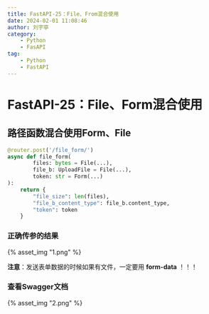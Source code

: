 ```yaml
---
title: FastAPI-25：File、From混合使用
date: 2024-02-01 11:08:46
author: 刘宇亭
category:
    - Python
    - FasAPI
tag:
    - Python
    - FastAPI
---
```

# FastAPI-25：File、Form混合使用

## 路径函数混合使用Form、File

```python
@router.post('/file_form/')
async def file_form(
        files: bytes = File(...),
        file_b: UploadFile = File(...),
        token: str = Form(...)
):
    return {
        "file_size": len(files),
        "file_b_content_type": file_b.content_type,
        "token": token
    }
```

### 正确传参的结果

{% asset_img "1.png" %}

**注意**：发送表单数据的时候如果有文件，一定要用 **form-data** ！！！

### 查看Swagger文档

{% asset_img "2.png" %}
